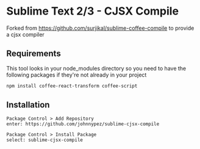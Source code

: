# Sublime Text 2/3 - CJSX Compile

Forked from https://github.com/surjikal/sublime-coffee-compile to provide a cjsx compiler

## Requirements

This tool looks in your node_modules directory so you need to have the following packages if they're not already in your project

```bash
npm install coffee-react-transform coffee-script
```

## Installation

```
Package Control > Add Repository
enter: https://github.com/johnnypez/sublime-cjsx-compile

Package Control > Install Package
select: sublime-cjsx-compile
```
